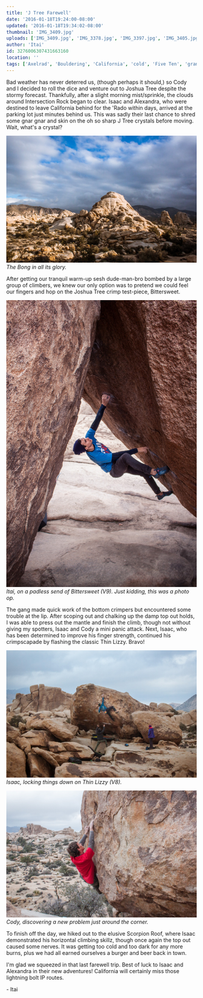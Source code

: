 ```yaml
---
title: 'J Tree Farewell'
date: '2016-01-18T19:24:00-08:00'
updated: '2016-01-18T19:34:02-08:00'
thumbnail: 'IMG_3409.jpg'
uploads: ['IMG_3409.jpg', 'IMG_3378.jpg', 'IMG_3397.jpg', 'IMG_3405.jpg']
author: 'Itai'
id: 3276006307431663160
location: ''
tags: ['Axelrad', 'Bouldering', 'California', 'cold', 'Five Ten', 'granite', 'highball', 'Isaac', 'Joshua', 'Palatt', 'Tree']
---
```


Bad weather has never deterred us, (though perhaps it should,) so Cody and I decided to roll the dice and venture out to Joshua Tree despite the stormy forecast. Thankfully, after a slight morning mist/sprinkle, the clouds around Intersection Rock began to clear. Isaac and Alexandra, who were destined to leave California behind for the 'Rado within days, arrived at the parking lot just minutes behind us. This was sadly their last chance to shred some gnar gnar and skin on the oh so sharp J Tree crystals before moving. Wait, what's a crystal?

![The Bong in all its glory.](uploads/IMG_3409.jpg)*The Bong in all its glory.*

After getting our tranquil warm-up sesh dude-man-bro bombed by a large group of climbers, we knew our only option was to pretend we could feel our fingers and hop on the Joshua Tree crimp test-piece, Bittersweet.

![Itai, on a padless send of Bittersweet (V9). Just kidding, this was a photo op.](uploads/IMG_3378.jpg)*Itai, on a padless send of Bittersweet (V9). Just kidding, this was a photo op.*

The gang made quick work of the bottom crimpers but encountered some trouble at the lip. After scoping out and chalking up the damp top out holds, I was able to press out the mantle and finish the climb, though not without giving my spotters, Isaac and Cody a mini panic attack. Next, Isaac, who has been determined to improve his finger strength, continued his crimpscapade by flashing the classic Thin Lizzy. Bravo!

![Isaac, locking things down on Thin Lizzy (V8).](uploads/IMG_3397.jpg)*Isaac, locking things down on Thin Lizzy (V8).*

![Cody, discovering a new problem just around the corner.](uploads/IMG_3405.jpg)*Cody, discovering a new problem just around the corner.*

To finish off the day, we hiked out to the elusive Scorpion Roof, where Isaac demonstrated his horizontal climbing skillz, though once again the top out caused some nerves. It was getting too cold and too dark for any more burns, plus we had all earned ourselves a burger and beer back in town.

I'm glad we squeezed in that last farewell trip. Best of luck to Isaac and Alexandra in their new adventures! California will certainly miss those lightning bolt IP routes.

\- Itai
